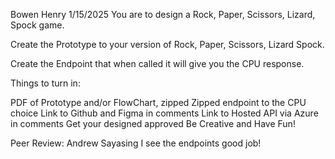 Bowen Henry
1/15/2025
You are to design a Rock, Paper, Scissors, Lizard, Spock game.

Create the Prototype to your version of Rock, Paper, Scissors, Lizard Spock.

Create the Endpoint that when called it will give you the CPU response.

Things to turn in:

PDF of Prototype and/or FlowChart, zipped
Zipped endpoint to the CPU choice
Link to Github and Figma in comments 
Link to Hosted API via Azure in comments 
Get your designed approved 
Be Creative and Have Fun!

Peer Review: Andrew Sayasing
I see the endpoints good job!
